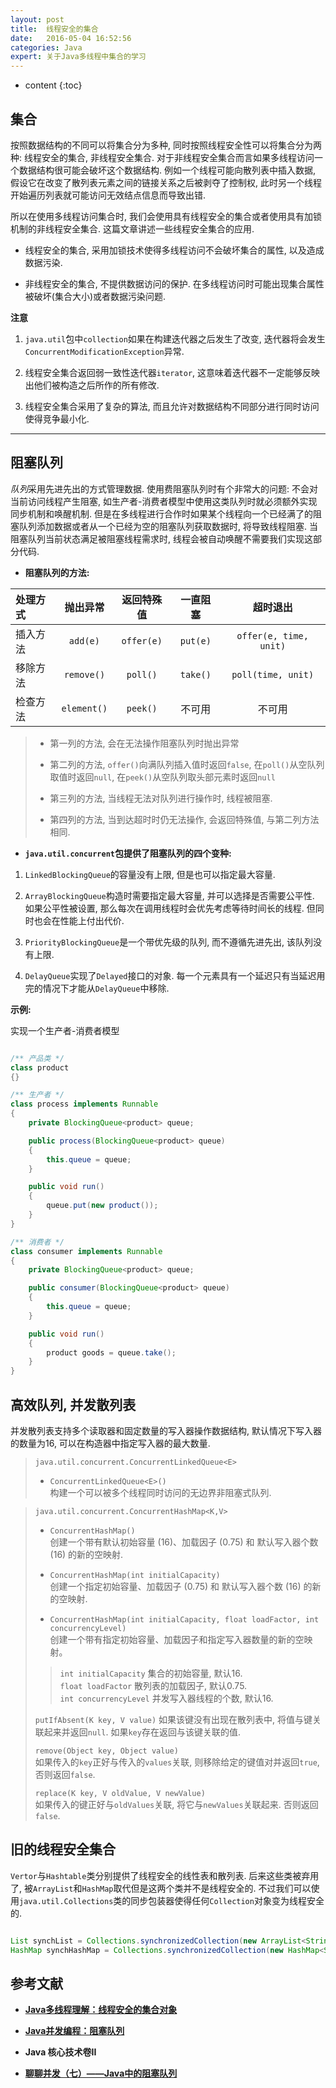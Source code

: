 ```yaml
---
layout: post
title:  线程安全的集合
date:   2016-05-04 16:52:56
categories: Java
expert: 关于Java多线程中集合的学习
---
```


* content
{:toc}

## 集合

按照数据结构的不同可以将集合分为多种, 同时按照线程安全性可以将集合分为两种: 线程安全的集合, 非线程安全集合. 对于非线程安全集合而言如果多线程访问一个数据结构很可能会破坏这个数据结构. 例如一个线程可能向散列表中插入数据, 假设它在改变了散列表元素之间的链接关系之后被剥夺了控制权, 此时另一个线程开始遍历列表就可能访问无效结点信息而导致出错.   

所以在使用多线程访问集合时, 我们会使用具有线程安全的集合或者使用具有加锁机制的非线程安全集合. 这篇文章讲述一些线程安全集合的应用.   

* 线程安全的集合, 采用加锁技术使得多线程访问不会破坏集合的属性, 以及造成数据污染.   

* 非线程安全的集合, 不提供数据访问的保护. 在多线程访问时可能出现集合属性被破坏(集合大小)或者数据污染问题.   

**注意**   

1. `java.util`包中`collection`如果在构建迭代器之后发生了改变, 迭代器将会发生`ConcurrentModificationException`异常.   

2. 线程安全集合返回弱一致性迭代器`iterator`, 这意味着迭代器不一定能够反映出他们被构造之后所作的所有修改.   

3. 线程安全集合采用了复杂的算法, 而且允许对数据结构不同部分进行同时访问使得竞争最小化.

---

## 阻塞队列

*队列*采用先进先出的方式管理数据. 使用费阻塞队列时有个非常大的问题: 不会对当前访问线程产生阻塞, 如生产者-消费者模型中使用这类队列时就必须额外实现同步机制和唤醒机制. 但是在多线程进行合作时如果某个线程向一个已经满了的阻塞队列添加数据或者从一个已经为空的阻塞队列获取数据时, 将导致线程阻塞. 当阻塞队列当前状态满足被阻塞线程需求时, 线程会被自动唤醒不需要我们实现这部分代码.   

* **阻塞队列的方法:**   

| 处理方式	| 抛出异常	| 返回特殊值	| 一直阻塞	| 超时退出	|    
| :------ | :----: | :--------: | :-----: | :------: |    
| 插入方法	| `add(e)`	| `offer(e)`	| `put(e)`	| `offer(e, time, unit)`	|   
| 移除方法	| `remove()`	| `poll()`	| `take()`	| `poll(time, unit)`	|   
| 检查方法	| `element()`	| `peek()`	| 不可用	| 不可用	|   

> * 第一列的方法, 会在无法操作阻塞队列时抛出异常   
> 
> * 第二列的方法, `offer()`向满队列插入值时返回`false`, 在`poll()`从空队列取值时返回`null`, 在`peek()`从空队列取头部元素时返回`null`   
> 
> * 第三列的方法, 当线程无法对队列进行操作时, 线程被阻塞.   
> 
> * 第四列的方法, 当到达超时时仍无法操作, 会返回特殊值, 与第二列方法相同.   

* **`java.util.concurrent`包提供了阻塞队列的四个变种:**   

1. `LinkedBlockingQueue`的容量没有上限, 但是也可以指定最大容量.   

2. `ArrayBlockingQueue`构造时需要指定最大容量, 并可以选择是否需要公平性. 如果公平性被设置, 那么每次在调用线程时会优先考虑等待时间长的线程. 但同时也会在性能上付出代价.   

3. `PriorityBlockingQueue`是一个带优先级的队列, 而不遵循先进先出, 该队列没有上限.    

4. `DelayQueue`实现了`Delayed`接口的对象. 每一个元素具有一个延迟只有当延迟用完的情况下才能从`DelayQueue`中移除.   

**示例:**   

实现一个生产者-消费者模型   

```java

/** 产品类 */
class product
{}

/** 生产者 */
class process implements Runnable
{
	private BlockingQueue<product> queue;

	public process(BlockingQueue<product> queue)
	{
		this.queue = queue;
	}

	public void run()
	{
		queue.put(new product());
	}
}

/** 消费者 */
class consumer implements Runnable
{
	private BlockingQueue<product> queue;

	public consumer(BlockingQueue<product> queue)
	{
		this.queue = queue;
	}

	public void run()
	{
		product goods = queue.take();
	}
}

```

## 高效队列, 并发散列表

并发散列表支持多个读取器和固定数量的写入器操作数据结构, 默认情况下写入器的数量为16, 可以在构造器中指定写入器的最大数量.   

> `java.util.concurrent.ConcurrentLinkedQueue<E>`   
> 
> * `ConcurrentLinkedQueue<E>()`   
> 构建一个可以被多个线程同时访问的无边界非阻塞式队列.   

> `java.util.concurrent.ConcurrentHashMap<K,V>`   
> 
> * `ConcurrentHashMap()`   
> 创建一个带有默认初始容量 (16)、加载因子 (0.75) 和 默认写入器个数 (16) 的新的空映射.   
> 
> * `ConcurrentHashMap(int initialCapacity)`  
> 创建一个指定初始容量、加载因子 (0.75) 和 默认写入器个数 (16) 的新的空映射.
> 
> * `ConcurrentHashMap(int initialCapacity, float loadFactor, int concurrencyLevel)`   
> 创建一个带有指定初始容量、加载因子和指定写入器数量的新的空映射。
> 
> > `int initialCapacity`		集合的初始容量, 默认16.    
> > `float loadFactor`		散列表的加载因子, 默认0.75.    
> > `int concurrencyLevel`	并发写入器线程的个数, 默认16.   
> 
> `putIfAbsent(K key, V value)`
> 如果该键没有出现在散列表中, 将值与键关联起来并返回`null`. 如果`key`存在返回与该键关联的值.   
> 
> `remove(Object key, Object value)`    
> 如果传入的`key`正好与传入的`values`关联, 则移除给定的键值对并返回`true`, 否则返回`false`.   
> 
> `replace(K key, V oldValue, V newValue)`    
> 如果传入的键正好与`oldValues`关联, 将它与`newValues`关联起来. 否则返回`false`.   

## 旧的线程安全集合

`Vertor`与`Hashtable`类分别提供了线程安全的线性表和散列表. 后来这些类被弃用了, 被`ArrayList`和`HashMap`取代但是这两个类并不是线程安全的. 不过我们可以使用`java.util.Collections`类的同步包装器使得任何`Collection`对象变为线程安全的.   

```java

List synchList = Collections.synchronizedCollection(new ArrayList<String>());
HashMap synchHashMap = Collections.synchronizedCollection(new HashMap<String, String>());

```

## 参考文献

* **[Java多线程理解：线程安全的集合对象](http://www.jianshu.com/p/eccb5f350c12)**   

* **[Java并发编程：阻塞队列](http://www.cnblogs.com/dolphin0520/p/3932906.html)**    

* **Java 核心技术卷II**   

* **[聊聊并发（七）——Java中的阻塞队列](http://www.infoq.com/cn/articles/java-blocking-queue)**
